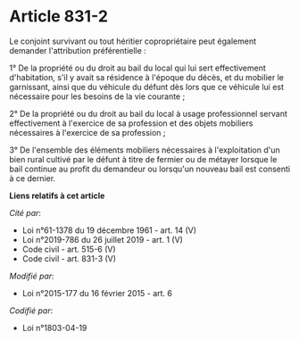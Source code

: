 # Article 831-2

Le conjoint survivant ou tout héritier copropriétaire peut également demander l'attribution préférentielle :

1° De la propriété ou du droit au bail du local qui lui sert effectivement d'habitation, s'il y avait sa résidence à l'époque
du décès, et du mobilier le garnissant, ainsi que du véhicule du défunt dès lors que ce véhicule lui est nécessaire pour les
besoins de la vie courante  ;

2° De la propriété ou du droit au bail du local à usage professionnel servant effectivement à l'exercice de sa profession et
des objets mobiliers nécessaires à l'exercice de sa profession  ;

3° De l'ensemble des éléments mobiliers nécessaires à l'exploitation d'un bien rural cultivé par le défunt à titre de fermier
ou de métayer lorsque le bail continue au profit du demandeur ou lorsqu'un nouveau bail est consenti à ce dernier.

**Liens relatifs à cet article**

_Cité par_:

  - Loi n°61-1378 du 19 décembre 1961 - art. 14 (V)
  - Loi n°2019-786 du 26 juillet 2019 - art. 1 (V)
  - Code civil - art. 515-6 (V)
  - Code civil - art. 831-3 (V)

_Modifié par_:

  - Loi n°2015-177 du 16 février 2015 - art. 6

_Codifié par_:

  - Loi n°1803-04-19
